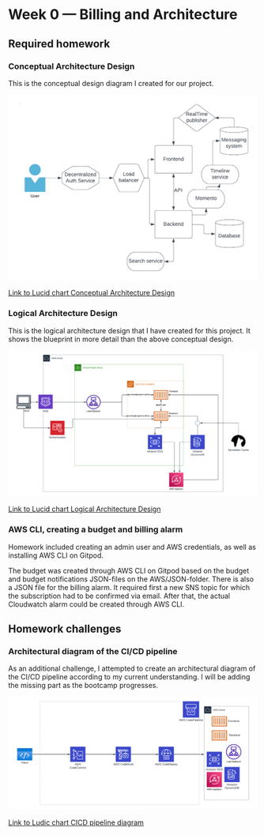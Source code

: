 # Week 0 — Billing and Architecture

## Required homework

### Conceptual Architecture Design

This is the conceptual design diagram I created for our project.

![Conceptual design](assets/conceptual_diagram.png)

[Link to Lucid chart Conceptual Architecture Design](https://lucid.app/lucidchart/fcd3ab72-8f02-44a9-845f-db2c66afed2a/edit?viewport_loc=-447%2C-71%2C2048%2C942%2C0_0&invitationId=inv_6888c504-d144-4521-83da-40d53ff26f43)

### Logical Architecture Design

This is the logical architecture design that I have created for this project. It shows the blueprint in more detail than the above conceptual design.

![Logical design](assets/logical_diagram.png)

[Link to Lucid chart Logical Architecture Design](https://lucid.app/lucidchart/0da37d56-1063-454c-bf36-3c03219363e4/edit?invitationId=inv_4cd07f48-8140-438c-a811-5d2a229b9aec)


### AWS CLI, creating a budget and billing alarm

Homework included creating an admin user and AWS credentials, as well as installing AWS CLI on Gitpod. 

The budget was created through AWS CLI on Gitpod based on the budget and budget notifications JSON-files on the AWS/JSON-folder. There is also a JSON file for the billing alarm. It required first a new SNS topic for which the subscription had to be confirmed via email. After that, the actual Cloudwatch alarm could be created through AWS CLI.


## Homework challenges

### Architectural diagram of the CI/CD pipeline

As an additional challenge, I attempted to create an architectural diagram of the CI/CD pipeline according to my current understanding. I will be adding the missing part as the bootcamp progresses.

![cicd_pipeline](assets/CICD-diagram.png)

[Link to Ludic chart CICD pipeline diagram](https://lucid.app/lucidchart/3a0ffc37-6c56-406a-aec8-087c4a7aaf8f/edit?invitationId=inv_62646d85-2424-48d6-a3e4-e97a79e2aa2e)
